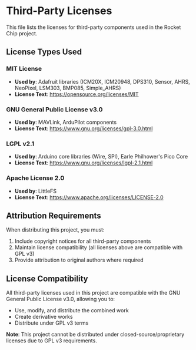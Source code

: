 # Third-Party Licenses

This file lists the licenses for third-party components used in the Rocket Chip project.

## License Types Used

### MIT License
- **Used by**: Adafruit libraries (ICM20X, ICM20948, DPS310, Sensor, AHRS, NeoPixel, LSM303, BMP085, Simple_AHRS)
- **License Text**: https://opensource.org/licenses/MIT

### GNU General Public License v3.0
- **Used by**: MAVLink, ArduPilot components
- **License Text**: https://www.gnu.org/licenses/gpl-3.0.html

### LGPL v2.1
- **Used by**: Arduino core libraries (Wire, SPI), Earle Philhower's Pico Core
- **License Text**: https://www.gnu.org/licenses/lgpl-2.1.html

### Apache License 2.0
- **Used by**: LittleFS
- **License Text**: https://www.apache.org/licenses/LICENSE-2.0

## Attribution Requirements

When distributing this project, you must:

1. Include copyright notices for all third-party components
2. Maintain license compatibility (all licenses above are compatible with GPL v3)
3. Provide attribution to original authors where required

## License Compatibility

All third-party licenses used in this project are compatible with the GNU General Public License v3.0, allowing you to:
- Use, modify, and distribute the combined work
- Create derivative works
- Distribute under GPL v3 terms

**Note**: This project cannot be distributed under closed-source/proprietary licenses due to GPL v3 requirements. 